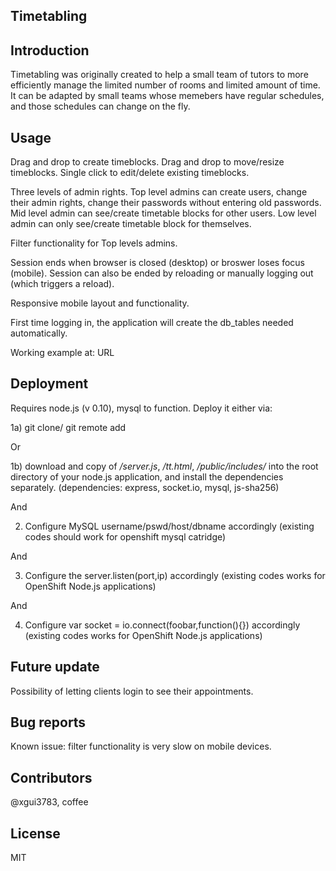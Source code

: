 ## Timetabling

## Introduction

Timetabling was originally created to help a small team of tutors to more efficiently manage the limited number of rooms and limited amount of time. It can be adapted by small teams whose memebers have regular schedules, and those schedules can change on the fly. 

## Usage

Drag and drop to create timeblocks. Drag and drop to move/resize timeblocks. Single click to edit/delete existing timeblocks. 

Three levels of admin rights. Top level admins can create users, change their admin rights, change their passwords without entering old passwords. Mid level admin can see/create timetable blocks for other users. Low level admin can only see/create timetable block for themselves. 

Filter functionality for Top levels admins. 

Session ends when browser is closed (desktop) or broswer loses focus (mobile). Session can also be ended by reloading or manually logging out (which triggers a reload).

Responsive mobile layout and functionality. 

First time logging in, the application will create the db_tables needed automatically. 

Working example at: URL

## Deployment

Requires node.js (v 0.10), mysql to function. Deploy it either via:

1a) git clone/ git remote add 

Or

1b) download and copy of */server.js*, */tt.html*, */public/includes/* into the root directory of your node.js application, and install the dependencies separately. 
(dependencies: express, socket.io, mysql, js-sha256)

And

2) Configure MySQL username/pswd/host/dbname accordingly (existing codes should work for openshift mysql catridge)

And

3) Configure the server.listen(port,ip) accordingly (existing codes works for OpenShift Node.js applications)

And

4) Configure var socket = io.connect(foobar,function(){}) accordingly (existing codes works for OpenShift Node.js applications)

## Future update

Possibility of letting clients login to see their appointments. 

## Bug reports

Known issue: filter functionality is very slow on mobile devices. 

## Contributors

@xgui3783, coffee

## License

MIT